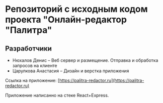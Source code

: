 # Репозиторий c исходным кодом проекта "Онлайн-редактор "Палитра"

## Разработчики
* Нюхалов Денис – Веб сервер и размещение. Отправка и обработка запросов на клиенте
* Царулкова Анастасия – Дизайн и верстка приложения

Ссылка на приложение: [https://palitra-redactor.ru](https://palitra-redactor.ru)

Приложение написанно на стеке React+Express. 
